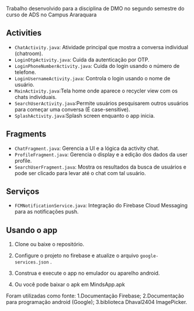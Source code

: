Trabalho desenvolvido para a disciplina de DMO no segundo semestre do curso de ADS no Campus Araraquara





## Activities


- `ChatActivity.java`: Atividade principal que mostra a conversa         individual (chatroom).
- `LoginOtpActivity.java`: Cuida da autenticação por OTP.
- `LoginPhoneNumberActivity.java`: Cuida do login usando o número de telefone.
- `LoginUsernameActivity.java`: Controla o login usando o nome de usuário.
- `MainActivity.java`:Tela home onde aparece o recycler view com os chats individuais.
- `SearchUserActivity.java`:Permite usuários pesquisarem outros usuários para começar uma conversa (É case-sensitive).
- `SplashActivity.java`:Splash screen enquanto o app inicia.


## Fragments


- `ChatFragment.java`: Gerencia a UI  e a lógica da activity chat.
- `ProfileFragment.java`: Gerencia o display e a edição dos dados da user profile.
- `SearchUserFragment.java`: Mostra os resultados da busca de usuários e pode ser clicado para levar até o chat com tal usuário.


## Serviços


- `FCMNotificationService.java`: Integração do Firebase Cloud Messaging para as notificações push.






## Usando o app




1. Clone ou baixe o repositório.
2. Configure o projeto no firebase e atualize o arquivo `google-services.json`          .
3. Construa e execute o app no emulador ou aparelho android.


4. Ou você pode baixar o apk em MindsApp.apk



Foram utilizadas como fonte:
1.Documentação Firebase;
2.Documentação para programação android (Google);
3.biblioteca Dhaval2404 ImagePicker.

